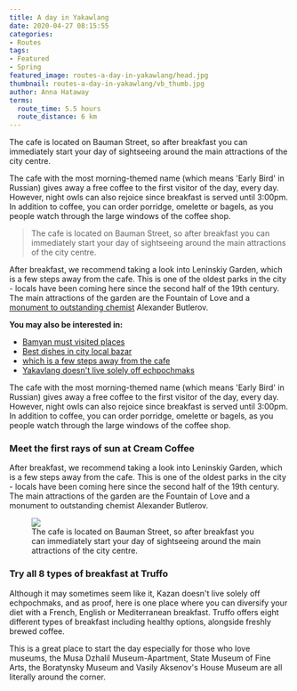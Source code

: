 ```yaml
---
title: A day in Yakawlang
date: 2020-04-27 08:15:55
categories:
- Routes
tags:
- Featured
- Spring
featured_image: routes-a-day-in-yakawlang/head.jpg
thumbnail: routes-a-day-in-yakawlang/vb_thumb.jpg
author: Anna Hataway
terms:
  route_time: 5.5 hours
  route_distance: 6 km
---
```

The cafe is located on Bauman Street, so after breakfast you can immediately start your day of sightseeing around the main attractions of the city centre.
<!-- more -->
The cafe with the most morning-themed name (which means 'Early Bird' in Russian) gives away a free coffee to the first visitor of the day, every day. However, night owls can also rejoice since breakfast is served until 3:00pm. In addition to coffee, you can order porridge, omelette or bagels, as you people watch through the large windows of the coffee shop.

<p></p>
<blockquote>The cafe is located on Bauman Street, so after breakfast you can immediately start your day of sightseeing around the main attractions of the city centre.</blockquote>
<p></p>

After breakfast, we recommend taking a look into Leninskiy Garden, which is a few steps away from the cafe. This is one of the oldest parks in the city - locals have been coming here since the second half of the 19th century. The main attractions of the garden are the Fountain of Love and a [monument to outstanding chemist](#) Alexander Butlerov.

**You may also be interested in:**

* [Bamyan must visited places](#)
* [Best dishes in city local bazar](#)
* [which is a few steps away from the cafe](#)
* [Yakavlang doesn't live solely off echpochmaks](#)

The cafe with the most morning-themed name (which means 'Early Bird' in Russian) gives away a free coffee to the first visitor of the day, every day. However, night owls can also rejoice since breakfast is served until 3:00pm. In addition to coffee, you can order porridge, omelette or bagels, as you people watch through the large windows of the coffee shop.

### Meet the first rays of sun at Cream Coffee

After breakfast, we recommend taking a look into Leninskiy Garden, which is a few steps away from the cafe. This is one of the oldest parks in the city - locals have been coming here since the second half of the 19th century. The main attractions of the garden are the Fountain of Love and a monument to outstanding chemist Alexander Butlerov.

<figure>
<img src="/assets/06.jpg" /><figcaption>The cafe is located on Bauman Street, so after breakfast you can immediately start your day of sightseeing around the main attractions of the city centre.</figcaption></figure>

### Try all 8 types of breakfast at Truffo

Although it may sometimes seem like it, Kazan doesn't live solely off echpochmaks, and as proof, here is one place where you can diversify your diet with a French, English or Mediterranean breakfast. Truffo offers eight different types of breakfast including healthy options, alongside freshly brewed coffee.

This is a great place to start the day especially for those who love museums, the Musa Dzhalil Museum-Apartment, State Museum of Fine Arts, the Boratynsky Museum and Vasily Aksenov's House Museum are all literally around the corner.